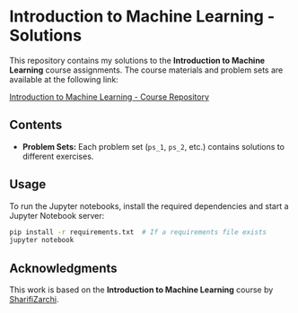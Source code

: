 # Introduction to Machine Learning - Solutions

This repository contains my solutions to the **Introduction to Machine Learning** course assignments. The course materials and problem sets are available at the following link:

[Introduction to Machine Learning - Course Repository](https://github.com/SharifiZarchi/Introduction_to_Machine_Learning)


## Contents
- **Problem Sets:** Each problem set (`ps_1`, `ps_2`, etc.) contains solutions to different exercises.

## Usage
To run the Jupyter notebooks, install the required dependencies and start a Jupyter Notebook server:

```sh
pip install -r requirements.txt  # If a requirements file exists
jupyter notebook
```

## Acknowledgments
This work is based on the **Introduction to Machine Learning** course by [SharifiZarchi](https://github.com/SharifiZarchi).

